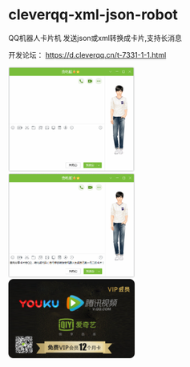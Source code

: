 # cleverqq-xml-json-robot
QQ机器人卡片机 发送json或xml转换成卡片,支持长消息

开发论坛：
https://d.cleverqq.cn/t-7331-1-1.html

<img src="https://raw.githubusercontent.com/mengdj/cleverqq-xml-json-robot/master/example/ys1.gif" width="50%"/><br/> 
<img src="https://raw.githubusercontent.com/mengdj/cleverqq-xml-json-robot/master/example/ys2.gif" width="50%"/><br/>
<img src="https://raw.githubusercontent.com/mengdj/cleverqq-xml-json-robot/master/example/v-qq.png" width="50%"/>

